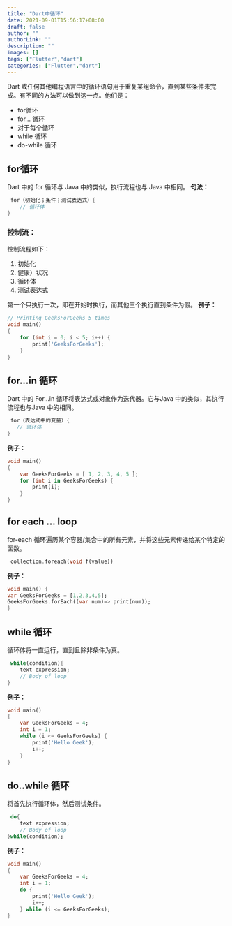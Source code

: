 ```yaml
---
title: "Dart中循环"
date: 2021-09-01T15:56:17+08:00
draft: false
author: ""
authorLink: ""
description: ""
images: []
tags: ["Flutter","dart"]
categories: ["Flutter","dart"]
---
```


Dart 或任何其他编程语言中的循环语句用于重复某组命令，直到某些条件未完成。有不同的方法可以做到这一点。他们是： 
 

- for循环
- for... 循环
- 对于每个循环
- while 循环
- do-while 循环

##  for循环

Dart 中的 for 循环与 Java 中的类似，执行流程也与 Java 中相同。
**句法：** 

```dart
 for（初始化；条件；测试表达式）{
    // 循环体
}
```

### **控制流：** 

控制流程如下： 

1. 初始化
2. 健康）状况
3. 循环体
4. 测试表达式

第一个只执行一次，即在开始时执行，而其他三个执行直到条件为假。
**例子：** 

```dart
// Printing GeeksForGeeks 5 times
void main()
{
	for (int i = 0; i < 5; i++) {
		print('GeeksForGeeks');
	}
}

```

## for...in 循环

Dart 中的 For...in 循环将表达式或对象作为迭代器。它与Java 中的类似，其执行流程也与Java 中的相同。 

```dart
 for（表达式中的变量）{
   // 循环体
}

```

**例子：** 

```dart
void main()
{
	var GeeksForGeeks = [ 1, 2, 3, 4, 5 ];
	for (int i in GeeksForGeeks) {
		print(i);
	}
}

```

## for each … loop

for-each 循环遍历某个容器/集合中的所有元素，并将这些元素传递给某个特定的函数。

```dart
 collection.foreach(void f(value))
```

**例子：** 

```dart
void main() {
var GeeksForGeeks = [1,2,3,4,5];
GeeksForGeeks.forEach((var num)=> print(num));
}

```

## while 循环

循环体将一直运行，直到且除非条件为真。

```dart
 while(condition){
    text expression;
    // Body of loop
}
```

**例子：** 
 

```dart
void main()
{
	var GeeksForGeeks = 4;
	int i = 1;
	while (i <= GeeksForGeeks) {
		print('Hello Geek');
		i++;
	}
}


```

## do..while 循环

将首先执行循环体，然后测试条件。

```dart
 do{
    text expression;
    // Body of loop
}while(condition);
```

**例子：** 

```dart
void main()
{
	var GeeksForGeeks = 4;
	int i = 1;
	do {
		print('Hello Geek');
		i++;
	} while (i <= GeeksForGeeks);
}

```

